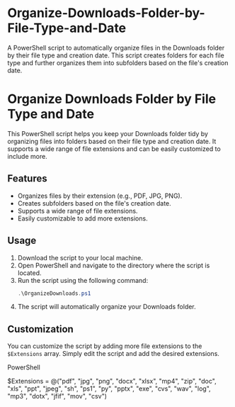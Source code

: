 # Organize-Downloads-Folder-by-File-Type-and-Date
A PowerShell script to automatically organize files in the Downloads folder by their file type and creation date. This script creates folders for each file type and further organizes them into subfolders based on the file's creation date.


# Organize Downloads Folder by File Type and Date

This PowerShell script helps you keep your Downloads folder tidy by organizing files into folders based on their file type and creation date. It supports a wide range of file extensions and can be easily customized to include more.

## Features
- Organizes files by their extension (e.g., PDF, JPG, PNG).
- Creates subfolders based on the file's creation date.
- Supports a wide range of file extensions.
- Easily customizable to add more extensions.

## Usage
1. Download the script to your local machine.
2. Open PowerShell and navigate to the directory where the script is located.
3. Run the script using the following command:
    ```powershell
    .\OrganizeDownloads.ps1
    ```
4. The script will automatically organize your Downloads folder.

## Customization
You can customize the script by adding more file extensions to the `$Extensions` array. Simply edit the script and add the desired extensions.

PowerShell

$Extensions = @("pdf", "jpg", "png", "docx", "xlsx", "mp4", "zip", "doc", "xls", "ppt", "jpeg", "sh", "ps1", "py", "pptx", "exe", "cvs", "wav", "log", "mp3", "dotx", "jfif", "mov", "csv")
